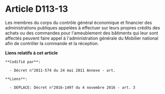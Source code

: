 # Article D113-13

Les membres du corps du contrôle général économique et financier des administrations publiques appelées à effectuer sur leurs
propres crédits des achats ou des commandes pour l'ameublement des bâtiments qui leur sont affectés peuvent faire appel à
l'administration générale du Mobilier national afin de contrôler la commande et la réception.

**Liens relatifs à cet article**

	**Codifié par**:

	  - Décret n°2011-574 du 24 mai 2011 Annexe - art.

	**Liens**:

	  - DEPLACE: Décret n°2016-1497 du 4 novembre 2016 - art. 3
